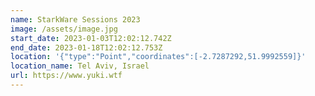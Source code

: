 ```yaml
---
name: StarkWare Sessions 2023
image: /assets/image.jpg
start_date: 2023-01-03T12:02:12.742Z
end_date: 2023-01-18T12:02:12.753Z
location: '{"type":"Point","coordinates":[-2.7287292,51.9992559]}'
location_name: Tel Aviv, Israel
url: https://www.yuki.wtf
---
```

